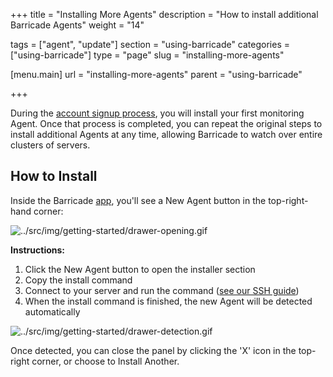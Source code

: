 +++
title = "Installing More Agents"
description = "How to install additional Barricade Agents"
weight = "14"

tags = ["agent", "update"]
section = "using-barricade"
categories = ["using-barricade"]
type = "page"
slug = "installing-more-agents"

[menu.main]
    url = "installing-more-agents"
    parent = "using-barricade"

+++

During the [account signup process](/hc/en-us/articles/205447438-Getting-Started), you will install your first monitoring Agent. Once that process is completed, you can repeat the original steps to install additional  Agents at any time, allowing Barricade to watch over entire clusters of servers.

## How to Install

Inside the Barricade [app](https://app.barricade.io), you'll see a New Agent button in the top-right-hand corner:

![../src/img/getting-started/drawer-opening.gif](../src/img/getting-started/drawer-opening.gif)

**Instructions:**

1.  Click the New Agent button to open the installer section
2.  Copy the install command
3.  Connect to your server and run the command ([see our SSH guide](../getting-started/#running-commands))
4.  When the install command is finished, the new Agent will be detected automatically 

![../src/img/getting-started/drawer-detection.gif](../src/img/getting-started/drawer-detection.gif)

Once detected, you can close the panel by clicking the 'X' icon in the top-right corner, or choose to Install Another.
